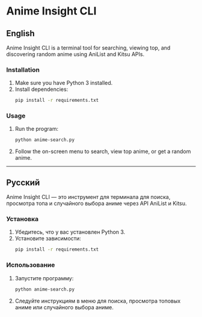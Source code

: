 # Anime Insight CLI

## English

Anime Insight CLI is a terminal tool for searching, viewing top, and discovering random anime using AniList and Kitsu APIs.

### Installation
1. Make sure you have Python 3 installed.
2. Install dependencies:
   ```sh
   pip install -r requirements.txt
   ```

### Usage
1. Run the program:
   ```sh
   python anime-search.py
   ```
2. Follow the on-screen menu to search, view top anime, or get a random anime.

---

## Русский

Anime Insight CLI — это инструмент для терминала для поиска, просмотра топа и случайного выбора аниме через API AniList и Kitsu.

### Установка
1. Убедитесь, что у вас установлен Python 3.
2. Установите зависимости:
   ```sh
   pip install -r requirements.txt
   ```

### Использование
1. Запустите программу:
   ```sh
   python anime-search.py
   ```
2. Следуйте инструкциям в меню для поиска, просмотра топовых аниме или случайного выбора аниме.

